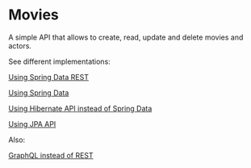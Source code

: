 # Movies

A simple API that allows to create, read, update and delete movies and actors.

See different implementations:

[Using Spring Data REST](../../tree/spring-data-rest)

[Using Spring Data](../../tree/spring-data)

[Using Hibernate API instead of Spring Data](../../tree/spring-hibernate)

[Using JPA API](../../tree/spring-jpa)

Also:

[GraphQL instead of REST](../../tree/graphql)
